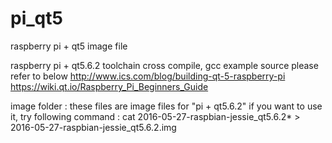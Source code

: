 # pi_qt5
raspberry pi + qt5 image file


raspberry pi + qt5.6.2 toolchain cross compile, gcc example source
please refer to below 
http://www.ics.com/blog/building-qt-5-raspberry-pi
 https://wiki.qt.io/Raspberry_Pi_Beginners_Guide
 
 
 

image folder : these files are image files for "pi + qt5.6.2"
if you want to use it, try following command :
cat 2016-05-27-raspbian-jessie_qt5.6.2* > 2016-05-27-raspbian-jessie_qt5.6.2.img

